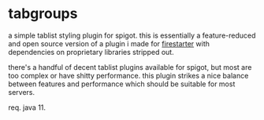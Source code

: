 # tabgroups
a simple tablist styling plugin for spigot. this is essentially a feature-reduced and open source version of a plugin i made for [firestarter](https://github.com/firestarter) with dependencies on proprietary libraries stripped out.

there's a handful of decent tablist plugins available for spigot, but most are too complex or have shitty performance. this plugin strikes a nice balance between features and performance which should be suitable for most servers.

req. java 11.